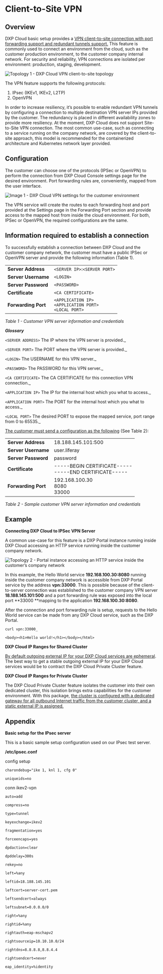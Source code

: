 # Client-to-Site VPN



## Overview

DXP Cloud basic setup provides a <u>VPN client-to-site connection with port forwarding support and redundant tunnels support.</u> This feature is commonly used to connect an environment from the cloud, such as the customer production environment, to the customer company internal network. For security and reliability, VPN connections are isolated per environment: production, staging, development.

![Topology 1 - DXP Cloud VPN client-to-site topology](../../images/cliente-site-vpn-01.png)

The VPN feature supports the following protocols:

1. IPsec (IKEv1, IKEv2, L2TP)
2. OpenVPN

In order to increase resiliency, it’s possible to enable redundant VPN tunnels by configuring a connection to multiple destination VPN server IPs provided by the customer. The redundancy is placed in different availability zones to provide more resiliency.  At the moment, DXP Cloud does not support Site-to-Site VPN connection. The most common use-case, such as connecting to a service running on the company network, are covered by the client-to-site approach, this model is recommended for the containerized architecture and Kubernetes network layer provided.

## Configuration

The customer can choose one of the protocols (IPSec or OpenVPN) to perform the connection from DXP Cloud Console settings page for the desired environment. Port forwarding rules are, conveniently, mapped from the user interface.

![Image 1 - DXP Cloud VPN settings for the customer environment](../../images/cliente-site-vpn-02.png)

The VPN service will create the routes to each forwarding host and port provided at the Settings page in the Forwarding Port section and provide access to the mapped host from inside the cloud environment. For both, IPSec or OpenVPN, the required configurations are the same.

## Information required to establish a connection

To successfully establish a connection between DXP Cloud and the customer company network, the customer must have a public IPSec or OpenVPN server and provide the following information (Table 1).

 
| | |
| --- | --- |
| **Server Address**  | `<SERVER IP>`:`<SERVER PORT>`                                |
| **Server Username** | `<LOGIN>`                                                    |
| **Server Password** | `<PASSWORD>`                                                 |
| **Certificate**     | `<CA CERTIFICATE>`                                           |
| **Forwarding Port** | `<APPLICATION IP>`<br />`<APPLICATION PORT>`<br />`<LOCAL PORT>` |

_Table 1 - Customer VPN server information and credentials_

  

**_Glossary_**

`<SERVER ADDRESS>` The IP where the VPN server is provided._

`<SERVER PORT>` The PORT where the VPN server is provided._

`<LOGIN>` The USERNAME for this VPN server._

`<PASSWORD>` The PASSWORD for this VPN server._

`<CA CERTIFICATE>` The CA CERTIFICATE for this connection VPN connection._

`<APPLICATION IP>` The IP for the internal host which you what to access._

`<APPLICATION PORT>` The PORT for the internal host which you what to access._

`<LOCAL PORT>` The desired PORT to expose the mapped service, port range from 0 to 65535._



<u>The customer must send a configuration as the following</u> (See Table 2):

 


| | |
| --- | --- |
| **Server Address**  | 18.188.145.101:500                                         |
| **Server Username** | user.liferay                                               |
| **Server Password** | password                                                   |
| **Certificate**     | -----BEGIN CERTIFICATE-----<br />-----END CERTIFICATE----- |
| **Forwarding Port** | 192.168.100.30<br />8080<br />33000                        |

_Table 2 - Sample customer VPN server information and credentials_



## Example

**Connecting DXP Cloud to IPSec VPN Server**

A common use-case for this feature is a DXP Portal instance running inside DXP Cloud accessing an HTTP service running inside the customer company network.

![Topology 2 - Portal instance accessing an HTTP service inside the customer’s company network](../../images/cliente-site-vpn-03.png)

In this example, the Hello World service **192.168.100.30:8080** running inside the customer company network is accessible from DXP Portal service by the address **vpn:33000**. This is possible because of the client-to-server connection was established to the customer company VPN server **18.188.145.101:500** and a port forwarding rule was exposed into the local port **33000 **mapping to the application **192.168.100.30:8080**.

After the connection and port forwarding rule is setup, requests to the Hello World service can be made from any DXP Cloud service, such as the DXP Portal.

 
```
curl vpn:33000_

<body><h1>Hello world!</h1></body></html>
```


**DXP Cloud IP Ranges for Shared Cluster**

<u>By default outgoing external IP for your DXP Cloud services are ephemeral</u>. The best way to get a stable outgoing external IP for your DXP Cloud services would be to contract the DXP Cloud Private Cluster feature.

**DXP Cloud IP Ranges for Private Cluster**

The DXP Cloud Private Cluster feature isolates the customer into their own dedicated cluster, this isolation brings extra capabilities for the customer environment. With this package, <u>the cluster is configured with a dedicated gateway for all outbound Internet traffic from the customer cluster, and a static external IP is assigned.</u>



## Appendix

**Basic setup for the IPsec server**

This is a basic sample setup configuration used on our IPsec test server.

 

**/etc/ipsec.conf**

config setup

    charondebug="ike 1, knl 1, cfg 0"
    
    uniqueids=no

conn ikev2-vpn

    auto=add
    
    compress=no
    
    type=tunnel
    
    keyexchange=ikev2
    
    fragmentation=yes
    
    forceencaps=yes
    
    dpdaction=clear
    
    dpddelay=300s
    
    rekey=no
    
    left=%any
    
    leftid=18.188.145.101
    
    leftcert=server-cert.pem
    
    leftsendcert=always
    
    leftsubnet=0.0.0.0/0
    
    right=%any
    
    rightid=%any
    
    rightauth=eap-mschapv2
    
    rightsourceip=10.10.10.0/24
    
    rightdns=8.8.8.8,8.8.4.4
    
    rightsendcert=never
    
    eap_identity=%identity
